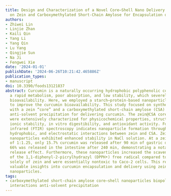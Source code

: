 ```yaml
---
title: Design and Characterization of a Novel Core–Shell Nano Delivery System Based
  on Zein and Carboxymethylated Short-Chain Amylose for Encapsulation of Curcumin
authors:
- Zhiwei Lin
- Linjie Zhan
- Kaili Qin
- Yang Li
- Yang Qin
- Lu Yang
- Qingjie Sun
- Na Ji
- Fengwei Xie
date: '2024-01-01'
publishDate: '2024-06-26T10:21:42.465886Z'
publication_types:
- manuscript
doi: 10.3390/foods13121837
abstract: Curcumin is a naturally occurring hydrophobic polyphenolic compound with
  a rapid metabolism, poor absorption, and low stability, which severely limits its
  bioavailability. Here, we employed a starch–protein-based nanoparticle approach
  to improve the curcumin bioavailability. This study focused on synthesizing nanoparticles
  with a zein “core” and a carboxymethylated short-chain amylose (CSA) “shell” through
  anti-solvent precipitation for delivering curcumin. The zein@CSA core–shell nanoparticles
  were extensively characterized for physicochemical properties, structural integrity,
  ionic stability, in vitro digestibility, and antioxidant activity. Fourier-transform
  infrared (FTIR) spectroscopy indicates nanoparticle formation through hydrogen-bonding,
  hydrophobic, and electrostatic interactions between zein and CSA. Zein@CSA core–shell
  nanoparticles exhibited enhanced stability in NaCl solution. At a zein-to-CSA ratio
  of 1:1.25, only 15.7% curcumin was released after 90 min of gastric digestion, and
  66% was released in the intestine after 240 min, demonstrating a notable sustained
  release effect. Furthermore, these nanoparticles increased the scavenging capacity
  of the 1,1-diphenyl-2-picrylhydrazyl (DPPH•) free radical compared to those composed
  solely of zein and were essentially nontoxic to Caco-2 cells. This research offers
  valuable insights into curcumin encapsulation and delivery using zein@CSA core–shell
  nanoparticles.
tags:
- carboxymethylated short-chain amylose core–shell nanoparticles biopolymer molecular
  interactions anti-solvent precipitation
---
```

